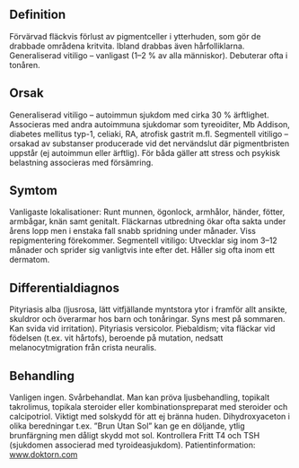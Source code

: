## Definition

Förvärvad fläckvis förlust av pigmentceller i ytterhuden, som gör de drabbade områdena kritvita. Ibland drabbas även hårfolliklarna. Generaliserad vitiligo – vanligast (1–2 % av alla människor). Debuterar ofta i tonåren.

## Orsak

Generaliserad vitiligo – autoimmun sjukdom med cirka 30 % ärftlighet. Associeras med andra autoimmuna sjukdomar som tyreoiditer, Mb Addison, diabetes mellitus typ-1, celiaki, RA, atrofisk gastrit m.fl.
Segmentell vitiligo – orsakad av substanser producerade vid det nervändslut där pigmentbristen uppstår (ej autoimmun eller ärftlig).
För båda gäller att stress och psykisk belastning associeras med försämring.

## Symtom

Vanligaste lokalisationer: Runt munnen, ögonlock, armhålor, händer, fötter, armbågar, knän samt genitalt. Fläckarnas utbredning ökar ofta sakta under årens lopp men i enstaka fall snabb spridning under månader. Viss repigmentering förekommer.
Segmentell vitiligo: Utvecklar sig inom 3–12 månader och sprider sig vanligtvis inte efter det. Håller sig ofta inom ett dermatom.

## Differentialdiagnos

Pityriasis alba (ljusrosa, lätt vitfjällande myntstora ytor i framför allt ansikte, skuldror och överarmar hos barn och tonåringar. Syns mest på sommaren. Kan svida vid irritation). Pityriasis versicolor. Piebaldism; vita fläckar vid födelsen (t.ex. vit hårtofs), beroende på mutation, nedsatt melanocytmigration från crista neuralis.

## Behandling

Vanligen ingen. Svårbehandlat. Man kan pröva ljusbehandling, topikalt takrolimus, topikala steroider eller kombinationspreparat med steroider och calcipotriol. Viktigt med solskydd för att ej bränna huden. Dihydroxyaceton i olika beredningar t.ex. ”Brun Utan Sol” kan ge en döljande, ytlig brunfärgning men dåligt skydd mot sol. Kontrollera Fritt T4 och TSH (sjukdomen associerad med tyroideasjukdom).
Patientinformation: www.doktorn.com


